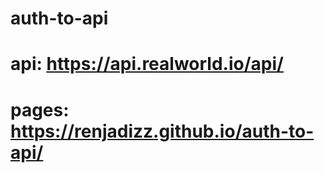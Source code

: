 # auth-to-api
# api: https://api.realworld.io/api/ 
# pages: https://renjadizz.github.io/auth-to-api/